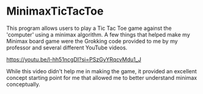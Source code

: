 # MinimaxTicTacToe
This program allows users to play a Tic Tac Toe game against the 'computer' using a minimax algorithm. 
A few things that helped make my Minimax board game were the Grokking code provided to me by my professor and several different YouTube videos. 

https://youtu.be/l-hh51ncgDI?si=PSzGyYRqcvMdu1_J

While this video didn't help me in making the game, it provided an excellent concept starting point for me that allowed me to better understand minimax conceptually. 
